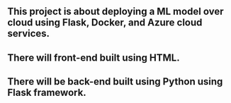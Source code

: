 ## This project is about deploying a ML model over cloud using Flask, Docker, and Azure cloud services.
## There will front-end built using HTML.
## There will be back-end built using Python using Flask framework.
